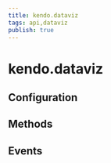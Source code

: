 ```yaml
---
title: kendo.dataviz
tags: api,dataviz
publish: true
---
```


# kendo.dataviz

## Configuration

## Methods

## Events